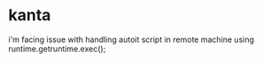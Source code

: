# kanta
i'm facing issue with handling autoit script in remote machine using  runtime.getruntime.exec();
